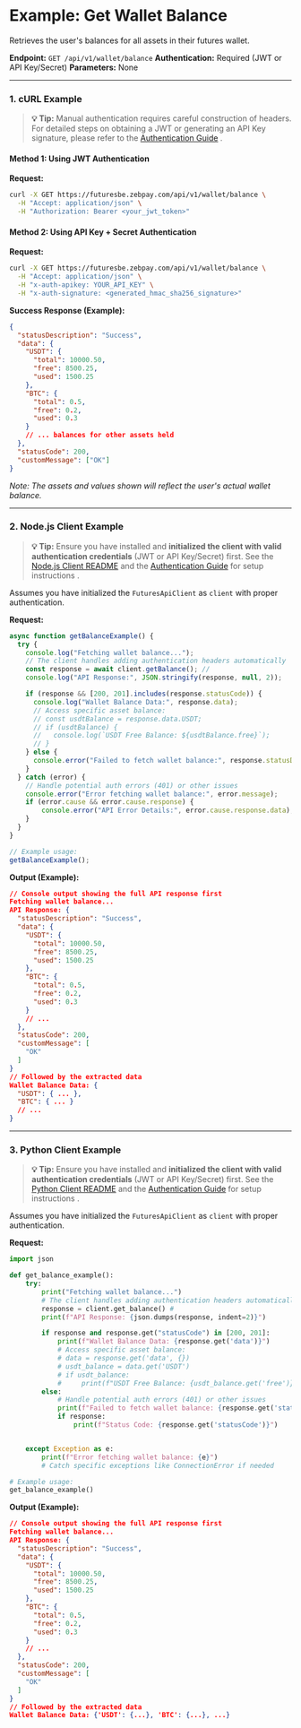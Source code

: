 # Example: Get Wallet Balance

Retrieves the user's balances for all assets in their futures wallet.

**Endpoint:** `GET /api/v1/wallet/balance`
**Authentication:** Required (JWT or API Key/Secret)
**Parameters:** None

---

### 1. cURL Example

> **💡 Tip:** Manual authentication requires careful construction of headers. For detailed steps on obtaining a JWT or generating an API Key signature, please refer to the [Authentication Guide](../../../api-reference/authentication.md) .

#### Method 1: Using JWT Authentication

**Request:**

```bash
curl -X GET https://futuresbe.zebpay.com/api/v1/wallet/balance \
  -H "Accept: application/json" \
  -H "Authorization: Bearer <your_jwt_token>"
```


#### Method 2: Using API Key + Secret Authentication

**Request:**

```bash
curl -X GET https://futuresbe.zebpay.com/api/v1/wallet/balance \
  -H "Accept: application/json" \
  -H "x-auth-apikey: YOUR_API_KEY" \
  -H "x-auth-signature: <generated_hmac_sha256_signature>"
```


**Success Response (Example):**

```json
{
  "statusDescription": "Success",
  "data": {
    "USDT": {
      "total": 10000.50,
      "free": 8500.25,
      "used": 1500.25
    },
    "BTC": {
      "total": 0.5,
      "free": 0.2,
      "used": 0.3
    }
    // ... balances for other assets held
  },
  "statusCode": 200,
  "customMessage": ["OK"]
}
```
*Note: The assets and values shown will reflect the user's actual wallet balance.*

---

### 2. Node.js Client Example

> **💡 Tip:** Ensure you have installed and **initialized the client with valid authentication credentials** (JWT or API Key/Secret) first. See the [Node.js Client README](../../../clients/rest-http/node/README.md) and the [Authentication Guide](../../../api-reference/authentication.md) for setup instructions .

Assumes you have initialized the `FuturesApiClient` as `client` with proper authentication.

**Request:**

```javascript
async function getBalanceExample() {
  try {
    console.log("Fetching wallet balance...");
    // The client handles adding authentication headers automatically
    const response = await client.getBalance(); //
    console.log("API Response:", JSON.stringify(response, null, 2));

    if (response && [200, 201].includes(response.statusCode)) {
      console.log("Wallet Balance Data:", response.data);
      // Access specific asset balance:
      // const usdtBalance = response.data.USDT;
      // if (usdtBalance) {
      //   console.log(`USDT Free Balance: ${usdtBalance.free}`);
      // }
    } else {
      console.error("Failed to fetch wallet balance:", response.statusDescription);
    }
  } catch (error) {
    // Handle potential auth errors (401) or other issues
    console.error("Error fetching wallet balance:", error.message);
    if (error.cause && error.cause.response) {
        console.error("API Error Details:", error.cause.response.data);
    }
  }
}

// Example usage:
getBalanceExample();
```

**Output (Example):**

```json
// Console output showing the full API response first
Fetching wallet balance...
API Response: {
  "statusDescription": "Success",
  "data": {
    "USDT": {
      "total": 10000.50,
      "free": 8500.25,
      "used": 1500.25
    },
    "BTC": {
      "total": 0.5,
      "free": 0.2,
      "used": 0.3
    }
    // ...
  },
  "statusCode": 200,
  "customMessage": [
    "OK"
  ]
}
// Followed by the extracted data
Wallet Balance Data: {
  "USDT": { ... },
  "BTC": { ... }
  // ...
}
```

---

### 3. Python Client Example

> **💡 Tip:** Ensure you have installed and **initialized the client with valid authentication credentials** (JWT or API Key/Secret) first. See the [Python Client README](../../../clients/rest-http/python/README.md) and the [Authentication Guide](../../../api-reference/authentication.md) for setup instructions .

Assumes you have initialized the `FuturesApiClient` as `client` with proper authentication.

**Request:**

```python
import json

def get_balance_example():
    try:
        print("Fetching wallet balance...")
        # The client handles adding authentication headers automatically
        response = client.get_balance() #
        print(f"API Response: {json.dumps(response, indent=2)}")

        if response and response.get("statusCode") in [200, 201]:
            print(f"Wallet Balance Data: {response.get('data')}")
            # Access specific asset balance:
            # data = response.get('data', {})
            # usdt_balance = data.get('USDT')
            # if usdt_balance:
            #     print(f"USDT Free Balance: {usdt_balance.get('free')}")
        else:
            # Handle potential auth errors (401) or other issues
            print(f"Failed to fetch wallet balance: {response.get('statusDescription')}")
            if response:
                print(f"Status Code: {response.get('statusCode')}")


    except Exception as e:
        print(f"Error fetching wallet balance: {e}")
        # Catch specific exceptions like ConnectionError if needed

# Example usage:
get_balance_example()
```

**Output (Example):**

```json
// Console output showing the full API response first
Fetching wallet balance...
API Response: {
  "statusDescription": "Success",
  "data": {
    "USDT": {
      "total": 10000.50,
      "free": 8500.25,
      "used": 1500.25
    },
    "BTC": {
      "total": 0.5,
      "free": 0.2,
      "used": 0.3
    }
    // ...
  },
  "statusCode": 200,
  "customMessage": [
    "OK"
  ]
}
// Followed by the extracted data
Wallet Balance Data: {'USDT': {...}, 'BTC': {...}, ...}
```
